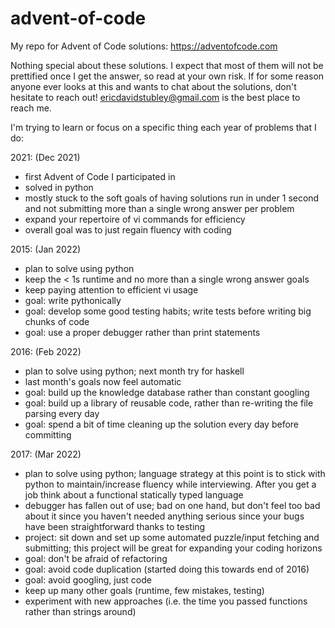 # advent-of-code
My repo for Advent of Code solutions: https://adventofcode.com

Nothing special about these solutions. I expect that most of them will not be prettified once I get the answer, so read at your own risk. If for some reason anyone ever looks at this and wants to chat about the solutions, don't hesitate to reach out! ericdavidstubley@gmail.com is the best place to reach me.

I'm trying to learn or focus on a specific thing each year of problems that I do:

2021: (Dec 2021) 
- first Advent of Code I participated in
- solved in python
- mostly stuck to the soft goals of having solutions run in under 1 second and not submitting more than a single wrong answer per problem
- expand your repertoire of vi commands for efficiency
- overall goal was to just regain fluency with coding

2015: (Jan 2022)
- plan to solve using python
- keep the < 1s runtime and no more than a single wrong answer goals
- keep paying attention to efficient vi usage
- goal: write pythonically
- goal: develop some good testing habits; write tests before writing big chunks of code
- goal: use a proper debugger rather than print statements

2016: (Feb 2022)
- plan to solve using python; next month try for haskell
- last month's goals now feel automatic
- goal: build up the knowledge database rather than constant googling
- goal: build up a library of reusable code, rather than re-writing the file parsing every day
- goal: spend a bit of time cleaning up the solution every day before committing

2017: (Mar 2022)
- plan to solve using python; language strategy at this point is to stick with python to maintain/increase fluency while interviewing. After you get a job think about a functional statically typed language
- debugger has fallen out of use; bad on one hand, but don't feel too bad about it since you haven't needed anything serious since your bugs have been straightforward thanks to testing
- project: sit down and set up some automated puzzle/input fetching and submitting; this project will be great for expanding your coding horizons
- goal: don't be afraid of refactoring
- goal: avoid code duplication (started doing this towards end of 2016)
- goal: avoid googling, just code
- keep up many other goals (runtime, few mistakes, testing)
- experiment with new approaches (i.e. the time you passed functions rather than strings around)